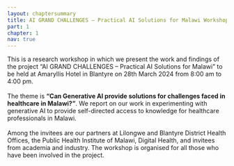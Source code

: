 ```yaml
---
layout: chaptersummary
title: AI GRAND CHALLENGES – Practical AI Solutions for Malawi Workshop
part: 1
chapter: 1
nav: true
---
```


This is a research workshop in which we present the work and findings of the
project “AI GRAND CHALLENGES – Practical AI Solutions for Malawi” to be held at
Amaryllis Hotel in Blantyre on 28th March 2024 from 8:00 am to 4:00 pm.<br /><br />
The theme is **“Can Generative AI provide solutions for challenges faced in healthcare in
Malawi?”**. We report on our work in experimenting with generative AI to provide self-directed
access to knowledge for healthcare professionals in Malawi.<br /><br />
Among the invitees are our partners at Lilongwe and Blantyre District Health Offices, the Public
Health Institute of Malawi, Digital Health, and invitees from academia and industry.
The workshop is organised for all those who have been involved in the project.